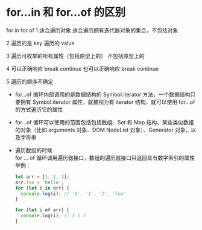 # for...in 和 for...of 的区别  

for in            for of
1 适合遍历对象     适合遍历拥有迭代器对象的集合，不包括对象

2 遍历的是 key      遍历的 value

3 遍历可枚举的所有属性（包括原型上的）     不包括原型上的

4 可以正确响应 break continue      也可以正确响应 break continue

5 遍历的顺序不确定    

- for...of 循环内部调用的是数据结构的 Symbol.iterator 方法，一个数据结构只要拥有 Symbol.iterator 属性，就被视为有 iterator 结构，就可以使用 for...of 的方式遍历它的属性  

- for...of 循环可以使用的范围包括包括数组、Set 和 Map 结构、某些类似数组的对象（比如 arguments 对象、DOM NodeList 对象）、Generator 对象，以及字符串  

- 遍历数组的时候  
  for ... of 循环调用遍历器接口，数组的遍历器接口只返回具有数字索引的属性  
  举例：
  ```js
  let arr = [1, 2, 3];
  arr.foo = 'hello';
  for (let i in arr) {
    console.log(i); // '0', '1', '2', 'foo'
  }

  for (let i of arr) {
    console.log(i); // 3 5 7
  }
  ```
